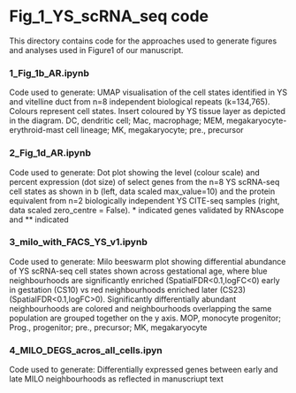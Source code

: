 # Fig_1_YS_scRNA_seq code
This directory contains code for the approaches used to generate figures and analyses used in Figure1 of our manuscript. 

### 1_Fig_1b_AR.ipynb
Code used to generate: UMAP visualisation of the cell states identified in YS and vitelline duct from n=8 independent biological repeats (k=134,765). Colours represent cell states. Insert coloured by YS tissue layer as depicted in the diagram. DC, dendritic cell; Mac, macrophage; MEM,  megakaryocyte-erythroid-mast cell lineage; MK, megakaryocyte; pre., precursor 

### 2_Fig_1d_AR.ipynb
Code used to generate: Dot plot showing the level (colour scale) and percent expression (dot size) of select genes from the n=8 YS scRNA-seq cell states as shown in b (left, data scaled max_value=10) and the protein equivalent from n=2 biologically independent YS CITE-seq samples (right, data scaled zero_centre = False). * indicated genes validated by RNAscope and ** indicated 

### 3_milo_with_FACS_YS_v1.ipynb
Code used to generate: Milo beeswarm plot showing differential abundance of YS scRNA-seq cell states shown   across gestational age, where blue neighbourhoods are significantly enriched (SpatialFDR<0.1,logFC<0) early in gestation (CS10) vs red neighbourhoods enriched later (CS23) (SpatialFDR<0.1,logFC>0). Significantly differentially abundant neighbourhoods are colored and neighbourhoods overlapping the same population are grouped together on the y axis. MOP, monocyte progenitor; Prog., progenitor; pre., precursor; MK, megakaryocyte 

### 4_MILO_DEGS_acros_all_cells.ipyn
Code used to generate: Differentially expressed genes between early and late MILO neighbourhoods as reflected in manuscriupt text
